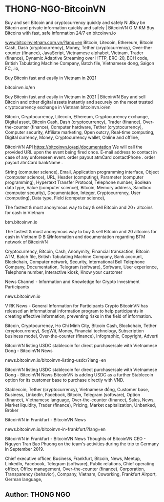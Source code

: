 # THONG-NGO-BitcoinVN
Buy and sell Bitcoin and cryptocurrency quickly and safely
N JBuy bn Bitcoin and private information quickly and safely |  BitcoinVN O M KM Buy Bitcoins with fast, safe information 24/7 en bitcoinvn.io

 www.bitcoinvietnam.com.vn/?lang=en Bitcoin, Litecoin, Ethereum, Bitcoin Cash, Dash (cryptocurrency), Money, Tether (cryptocurrency), 
 Over-the-counter (finance), JavaScript, Vietnamese alphabet, Vietnam, Trader  (finance), Dynamic Adaptive Streaming over HTTP, ERC-20, 
 BCH code, British Tabulating Machine Company, Batch file, Vietnamese dong, Saigon FC, .io, 
 
 Buy Bitcoin fast and easily in Vietnam in 2021

 bitcoinvn.io/en

Buy Bitcoin fast and easily in Vietnam in 2021 | BitcoinVN Buy and sell Bitcoin and other digital assets instantly and securely on the most trusted cryptocurrency exchange in Vietnam bitcoinvn.io/en

Bitcoin, Cryptocurrency, Litecoin, Ethereum, Cryptocurrency exchange, Digital asset, Bitcoin Cash, Dash (cryptocurrency), Trader (finance), Over-the-counter (finance), 
Computer hardware, Tether (cryptocurrency), Computer security, Affiliate marketing, Open outcry, Real-time computing, Digital currency, Money, Cryptocurrency wallet, Online and offline, 

BitcoinVN API
https://bitcoinvn.io/api/documentation We will call the provided URL upon the event being fired once. E-mail address to contact in case of any unforeseen event. order payout atmCard contactPhone . order payout atmCard bankName .

String (computer science), Email, Application programming interface, Object (computer science), URL, Header (computing), Parameter (computer programming), Hypertext Transfer Protocol, 
Telephone number, Boolean data type, Value (computer science), Bitcoin, Memory address, Sandbox (computer security), Documentation, Integer, Cryptocurrency, User (computing), Data type, Field (computer science),

The fastest & most anonymous way to buy & sell Bitcoin and 20+ altcoins for cash in Vietnam

 btm.bitcoinvn.io

The fastest & most anonymous way to buy & sell Bitcoin and 20 altcoins for cash in Vietnam D B @Information and documentation regarding BTM network of BitcoinVN

Cryptocurrency, Bitcoin, Cash, Anonymity, Financial transaction, Bitcoin ATM, Batch file, British Tabulating Machine Company, Bank account, Blockchain, 
Computer network, Security, International Bell Telephone Company, Documentation, Telegram (software), Software, User experience, Telephone number, Interactive kiosk, Know your customer 

News Channel - Information and Knowledge for Crypto Investment Participants

 news.bitcoinvn.io

 V RK News - General Information for Participants Crypto BitcoinVN has released an informational information program to help participants in creating effective information, preventing risks in the field of information.
 

 Bitcoin, Cryptocurrency, Ho Chi Minh City, Bitcoin Cash, Blockchain, Tether (cryptocurrency), SegWit, Money, Financial technology, Subscription business model, Over-the-counter (finance), Infographic, Copyright, Adverti

BitcoinVN listing USDC stablecoin for direct purchase/sale with Vietnamese Dong - BitcoinVN News

 news.bitcoinvn.io/bitcoinvn-listing-usdc/?lang=en

BitcoinVN listing USDC stablecoin for direct purchase/sale with Vietnamese Dong - BitcoinVN News BitcoinVN is adding USDC as a further Stablecoin option for its customer base to purchase directly with VND.

Stablecoin, Tether (cryptocurrency), Vietnamese đồng, Customer base, Business, LinkedIn, Facebook, Bitcoin, Telegram (software), Option (finance), Vietnamese language, Over-the-counter (finance), Sales, News, Market liquidity, Trader (finance), Pricing, Market capitalization, Unbanked, Broker 

BitcoinVN in Frankfurt - BitcoinVN News

 news.bitcoinvn.io/bitcoinvn-in-frankfurt/?lang=en

BitcoinVN in Frankfurt - BitcoinVN News Thoughts of BitcoinVN CEO - Nguyen Tran Bao Phuong on the team's activities during the trip to Germany in September 2019.

Chief executive officer, Business, Frankfurt, Bitcoin, News, Meetup, LinkedIn, Facebook, Telegram (software), Public relations, Chief operating officer, Office management, Over-the-counter (finance), Corporation, Transparency (behavior), Company, Vietnam, Coworking, Frankfurt Airport, German language, 

## Author: THONG NGO


